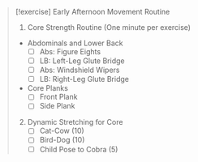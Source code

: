 > [!exercise] Early Afternoon Movement Routine
>
> 1. Core Strength Routine (One minute per exercise)
> 	- Abdominals and Lower Back
> 		- [ ] Abs: Figure Eights
> 		- [ ] LB: Left-Leg Glute Bridge
> 		- [ ] Abs: Windshield Wipers
> 		- [ ] LB: Right-Leg Glute Bridge
> 	- Core Planks
> 	    - [ ] Front Plank
> 	    - [ ] Side Plank
> 2. Dynamic Stretching for Core
>     - [ ] Cat-Cow (10)
>     - [ ] Bird-Dog (10)
>     - [ ] Child Pose to Cobra (5)

